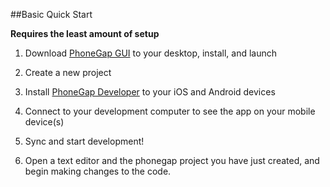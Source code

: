 ##Basic Quick Start

 **Requires the least amount of setup**

1. Download [PhoneGap GUI](https://github.com/hermwong/phonegap-gui/) to your desktop, install, and launch

2. Create a new project

3. Install [PhoneGap Developer](http://app.phonegap.com/) to your iOS and Android devices

4. Connect to your development computer to see the app on your mobile device(s)

5. Sync and start development!

6. Open a text editor and the phonegap project you have just created, and begin making changes to the code.

